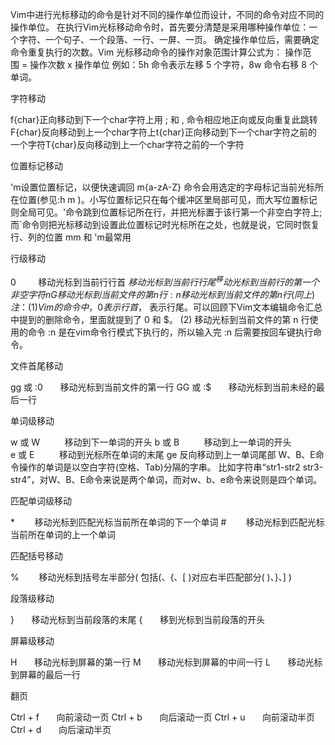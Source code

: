 Vim中进行光标移动的命令是针对不同的操作单位而设计，不同的命令对应不同的操作单位。
在执行Vim光标移动命令时，首先要分清楚是采用哪种操作单位：一个字符、一个句子、一个段落、一行、一屏、一页。
确定操作单位后，需要确定命令重复执行的次数。Vim 光标移动命令的操作对象范围计算公式为：
操作范围 = 操作次数 x 操作单位
例如：5h 命令表示左移 5 个字符，8w 命令右移 8 个单词。

字符移动

f{char}正向移动到下一个char字符上用 ; 和 , 命令相应地正向或反向重复此跳转F{char}反向移动到上一个char字符上t{char}正向移动到下一个char字符之前的一个字符T{char}反向移动到上一个char字符之前的一个字符

位置标记移动

'm设置位置标记，以便快速调回						m{a-zA-Z} 命令会用选定的字母标记当前光标所在位置(参见:h m )。小写位置标记只在每个缓冲区里局部可见，而大写位置标记则全局可见。'命令跳到位置标记所在行，并把光标置于该行第一个非空白字符上;而`命令则把光标移动到设置此位置标记时光标所在之处，也就是说，它同时恢复行、列的位置					mm 和 'm最常用

行级移动

0         移动光标到当前行行首
$         移动光标到当前行行尾
^         移动光标到当前行的第一个非空字符
nG       移动光标到当前文件的第n行
:n       移动光标到当前文件的第n行 (同上)
注：
(1) Vim 的命令中，0 表示行首，$ 表示行尾。可以回顾下Vim文本编辑命令汇总中提到的删除命令，里面就提到了 0 和 $。
(2) 移动光标到当前文件的第 n 行使用的命令 :n 是在vim命令行模式下执行的，所以输入完 :n 后需要按回车键执行命令。

文件首尾移动

gg 或 :0       移动光标到当前文件的第一行
GG 或 :$       移动光标到当前未经的最后一行

单词级移动

w 或 W          移动到下一单词的开头
b 或 B          移动到上一单词的开头
e 或 E          移动到光标所在单词的末尾
ge               反向移动到上一单词尾部
W、B、E命令操作的单词是以空白字符(空格、Tab)分隔的字串。
比如字符串“str1-str2 str3-str4”，对W、B、E命令来说是两个单词，而对w、b、e命令来说则是四个单词。

匹配单词级移动

*        移动光标到匹配光标当前所在单词的下一个单词
#        移动光标到匹配光标当前所在单词的上一个单词

匹配括号移动

%        移动光标到括号左半部分( 包括(、{、[ )对应右半匹配部分( )、}、] )

段落级移动

}       移动光标到当前段落的末尾
{       移到光标到当前段落的开头

屏幕级移动

H       移动光标到屏幕的第一行
M       移动光标到屏幕的中间一行
L       移动光标到屏幕的最后一行

翻页

Ctrl + f       向前滚动一页
Ctrl + b       向后滚动一页
Ctrl + u       向前滚动半页
Ctrl + d       向后滚动半页